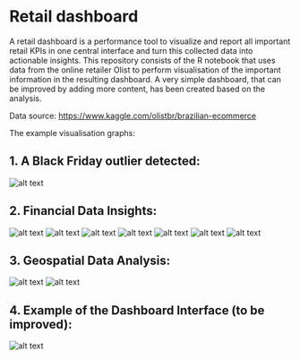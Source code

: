 # Retail dashboard

A retail dashboard is a performance tool to visualize and report all important retail KPIs in one central interface and turn this collected data into actionable insights. This repository consists of the R notebook that uses data from the online retailer Olist to perform visualisation of the important information in the resulting dashboard.
A very simple dashboard, that can be improved by adding more content, has been created based on the analysis.

Data source: https://www.kaggle.com/olistbr/brazilian-ecommerce

The example visualisation graphs:

## 1. A Black Friday outlier detected:

![alt text](https://github.com/kunashko/retail_dashboard/blob/main/r_retail_dash/01_.PNG)


## 2. Financial Data Insights:

![alt text](https://github.com/kunashko/retail_dashboard/blob/main/r_retail_dash/02_.PNG)
![alt text](https://github.com/kunashko/retail_dashboard/blob/main/r_retail_dash/03_.PNG)
![alt text](https://github.com/kunashko/retail_dashboard/blob/main/r_retail_dash/03_top.PNG)
![alt text](https://github.com/kunashko/retail_dashboard/blob/main/r_retail_dash/04_.PNG)
![alt text](https://github.com/kunashko/retail_dashboard/blob/main/r_retail_dash/05_.PNG)
![alt text](https://github.com/kunashko/retail_dashboard/blob/main/r_retail_dash/06_.PNG)
![alt text](https://github.com/kunashko/retail_dashboard/blob/main/r_retail_dash/07_.PNG)

## 3. Geospatial Data Analysis:

![alt text](https://github.com/kunashko/retail_dashboard/blob/main/r_retail_dash/08_.PNG)
![alt text](https://github.com/kunashko/retail_dashboard/blob/main/r_retail_dash/09_.PNG)

## 4. Example of the Dashboard Interface (to be improved):

![alt text](https://github.com/kunashko/retail_dashboard/blob/main/r_retail_dash/10_dash.PNG)
